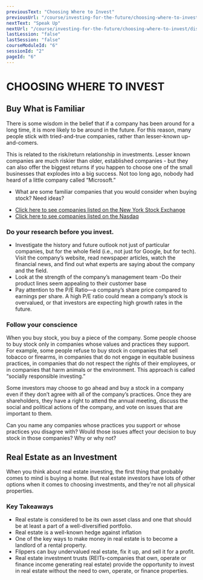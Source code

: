 ```yaml
---
previousText: "Choosing Where to Invest"
previousUrl: "/course/investing-for-the-future/choosing-where-to-invest/choosing-where-to-invest"
nextText: "Speak Up"
nextUrl: "/course/investing-for-the-future/choosing-where-to-invest/discussion"
lastLession: "false"
lastSession: "false"
courseModuleId: "6"
sessionId: "2"
pageId: "6"
---
```



# CHOOSING WHERE TO INVEST

## Buy What is Familiar
There is some wisdom in the belief that if a company has been around for a long time, it is more likely to be around in the future. For this reason, many people stick with tried-and-true companies, rather than lesser-known up-and-comers. 

This is related to the risk/return relationship in investments. Lesser known companies are much riskier than older, established companies - but they can also offer the biggest returns if you happen to choose one of the small businesses that explodes into a big success. Not too long ago, nobody had heard of a little company called “Microsoft.”

- What are some familiar companies that you would consider when buying stock? 
Need ideas?
* <a href="https://www.nyse.com/listings_directory/stock" target="_blank">Click here to see companies listed on the New York Stock Exchange</a>
* <a href="https://www.advfn.com/nasdaq/nasdaq.asp" target="_blank">Click here to see companies listed on the Nasdaq</a>


### Do your research before you invest.  
- Investigate the history and future outlook not just of particular companies, but for the whole field (i.e., not just for Google, but for tech). Visit the company’s website, read newspaper articles, watch the financial news, and find out what experts are saying about the company and the field. 
- Look at the strength of the company’s management team
-Do their product lines seem appealing to their customer base
- Pay attention to the P/E Ratio—a company’s share price compared to earnings per share. A high P/E ratio could mean a company’s stock is overvalued, or that investors are expecting high growth rates in the future.


### Follow your conscience
When you buy stock, you buy a piece of the company. Some people choose to buy stock only in companies whose values and practices they support. For example, some people refuse to buy stock in companies that sell tobacco or firearms, in companies that do not engage in equitable business practices, in companies that do not respect the rights of their employees, or in companies that harm animals or the environment. This approach is called “socially responsible investing.”

Some investors may choose to go ahead and buy a stock in a company even if they don’t agree with all of the company’s practices. Once they are shareholders, they have a right to attend the annual meeting, discuss the social and political actions of the company, and vote on issues that are important to them.

Can you name any companies whose practices you support or whose practices you disagree with? Would those issues affect your decision to buy stock in those companies? Why or why not?

## Real Estate as an Investment

When you think about real estate investing, the first thing that probably comes to mind is buying a home.  But real estate investors have lots of other options when it comes to choosing investments, and they're not all physical properties.

### Key Takeaways
- Real estate is considered to be its own asset class and one that should be at least a part of a well-diversified portfolio.
- Real estate is a well-known hedge against inflation
- One of the key ways to make money in real estate is to become a landlord of a rental property.
- Flippers can buy undervalued real estate, fix it up, and sell it for a profit.
- Real estate investment trusts (REITs-companies that own, operate or finance  income generating real estate) provide the opportunity to invest in real estate without the need to own, operate, or finance properties.
